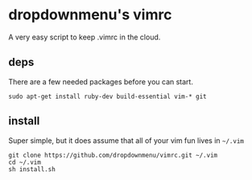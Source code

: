 dropdownmenu's vimrc
=============

A very easy script to keep .vimrc in the cloud.

deps
-----

There are a few needed packages before you can start.

```
sudo apt-get install ruby-dev build-essential vim-* git
```

install
-------

Super simple, but it does assume that all of your vim fun lives in `~/.vim`

```
git clone https://github.com/dropdownmenu/vimrc.git ~/.vim
cd ~/.vim
sh install.sh
```


